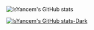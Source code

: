 ![IsYancem's GitHub stats](https://github-readme-stats.vercel.app/api?username=IsYancem&show_icons=true&&theme=transparent)

[![IsYancem's GitHub stats-Dark](https://github-readme-stats.vercel.app/api?username=IsYancem&show_icons=true&theme=dark#gh-dark-mode-only)](https://github.com/anuraghazra/github-readme-stats#gh-dark-mode-only)

